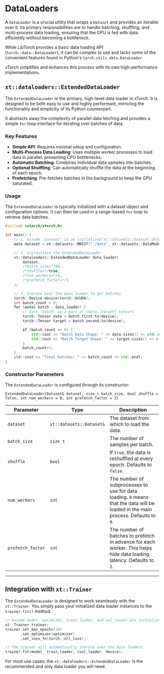 # DataLoaders

A `DataLoader` is a crucial utility that wraps a `Dataset` and provides an iterable over it. Its primary responsibilities are to handle batching, shuffling, and multi-process data loading, ensuring that the GPU is fed with data efficiently without becoming a bottleneck.

While LibTorch provides a basic data loading API (`torch::data::DataLoader`), it can be complex to use and lacks some of the convenient features found in Python's `torch.utils.data.DataLoader`.

xTorch simplifies and enhances this process with its own high-performance implementations.

## `xt::dataloaders::ExtendedDataLoader`

The `ExtendedDataLoader` is the primary, high-level data loader in xTorch. It is designed to be both easy to use and highly performant, mirroring the functionality and simplicity of its Python counterpart.

It abstracts away the complexity of parallel data fetching and provides a simple `for` loop interface for iterating over batches of data.

### Key Features

-   **Simple API**: Requires minimal setup and configuration.
-   **Multi-Process Data Loading**: Uses multiple worker processes to load data in parallel, preventing CPU bottlenecks.
-   **Automatic Batching**: Combines individual data samples into batches.
-   **Optional Shuffling**: Can automatically shuffle the data at the beginning of each epoch.
-   **Prefetching**: Pre-fetches batches in the background to keep the GPU saturated.

### Usage

The `ExtendedDataLoader` is typically initialized with a dataset object and configuration options. It can then be used in a range-based `for` loop to retrieve data batches.

```cpp
#include <xtorch/xtorch.h>

int main() {
    // 1. Assume 'dataset' is an initialized xt::datasets::Dataset object
    auto dataset = xt::datasets::MNIST("./data", xt::datasets::DataMode::TRAIN);

    // 2. Instantiate the ExtendedDataLoader
    xt::dataloaders::ExtendedDataLoader data_loader(
        dataset,
        /*batch_size=*/64,
        /*shuffle=*/true,
        /*num_workers=*/4,
        /*prefetch_factor=*/2
    );

    // 3. Iterate over the data loader to get batches
    torch::Device device(torch::kCUDA);
    int batch_count = 0;
    for (auto& batch : data_loader) {
        // Each 'batch' is a pair of (data, target) tensors
        torch::Tensor data = batch.first.to(device);
        torch::Tensor target = batch.second.to(device);

        if (batch_count == 0) {
            std::cout << "Batch Data Shape: " << data.sizes() << std::endl;
            std::cout << "Batch Target Shape: " << target.sizes() << std::endl;
        }
        batch_count++;
    }
    std::cout << "Total batches: " << batch_count << std::endl;
}
```

### Constructor Parameters

The `ExtendedDataLoader` is configured through its constructor:

`ExtendedDataLoader(Dataset& dataset, size_t batch_size, bool shuffle = false, int num_workers = 0, int prefetch_factor = 2)`

| Parameter | Type | Description |
|---|---|---|
| `dataset` | `xt::datasets::Dataset&` | The dataset from which to load the data. |
| `batch_size` | `size_t` | The number of samples per batch. |
| `shuffle` | `bool` | If `true`, the data is reshuffled at every epoch. Defaults to `false`. |
| `num_workers`| `int` | The number of subprocesses to use for data loading. `0` means that the data will be loaded in the main process. Defaults to `0`. |
| `prefetch_factor`| `int`| The number of batches to prefetch in advance for each worker. This helps hide data loading latency. Defaults to `2`. |

---

## Integration with `xt::Trainer`

The `ExtendedDataLoader` is designed to work seamlessly with the `xt::Trainer`. You simply pass your initialized data loader instances to the `trainer.fit()` method.

```cpp
// Assume model, optimizer, train_loader, and val_loader are initialized
xt::Trainer trainer;
trainer.set_max_epochs(10)
       .set_optimizer(optimizer)
       .set_loss_fn(torch::nll_loss);

// The trainer will automatically iterate over the data loaders
trainer.fit(model, train_loader, &val_loader, device);
```

For most use cases, the `xt::dataloaders::ExtendedDataLoader` is the recommended and only data loader you will need.
